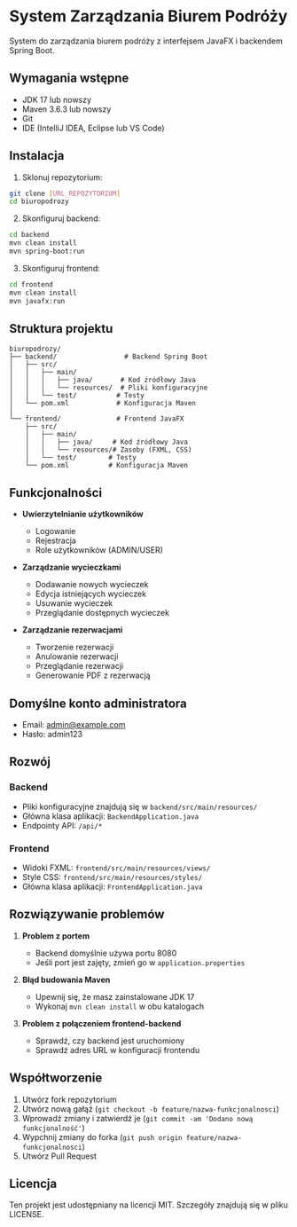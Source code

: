 # System Zarządzania Biurem Podróży

System do zarządzania biurem podróży z interfejsem JavaFX i backendem Spring Boot.

## Wymagania wstępne

- JDK 17 lub nowszy
- Maven 3.6.3 lub nowszy
- Git
- IDE (IntelliJ IDEA, Eclipse lub VS Code)

## Instalacja

1. Sklonuj repozytorium:
```bash
git clone [URL_REPOZYTORIUM]
cd biuropodrozy
```

2. Skonfiguruj backend:
```bash
cd backend
mvn clean install
mvn spring-boot:run
```

3. Skonfiguruj frontend:
```bash
cd frontend
mvn clean install
mvn javafx:run
```

## Struktura projektu

```
biuropodrozy/
├── backend/                 # Backend Spring Boot
│   ├── src/
│   │   ├── main/
│   │   │   ├── java/       # Kod źródłowy Java
│   │   │   └── resources/  # Pliki konfiguracyjne
│   │   └── test/          # Testy
│   └── pom.xml            # Konfiguracja Maven
│
└── frontend/              # Frontend JavaFX
    ├── src/
    │   ├── main/
    │   │   ├── java/     # Kod źródłowy Java
    │   │   └── resources/# Zasoby (FXML, CSS)
    │   └── test/        # Testy
    └── pom.xml          # Konfiguracja Maven
```

## Funkcjonalności

- **Uwierzytelnianie użytkowników**
  - Logowanie
  - Rejestracja
  - Role użytkowników (ADMIN/USER)

- **Zarządzanie wycieczkami**
  - Dodawanie nowych wycieczek
  - Edycja istniejących wycieczek
  - Usuwanie wycieczek
  - Przeglądanie dostępnych wycieczek

- **Zarządzanie rezerwacjami**
  - Tworzenie rezerwacji
  - Anulowanie rezerwacji
  - Przeglądanie rezerwacji
  - Generowanie PDF z rezerwacją

## Domyślne konto administratora

- Email: admin@example.com
- Hasło: admin123

## Rozwój

### Backend
- Pliki konfiguracyjne znajdują się w `backend/src/main/resources/`
- Główna klasa aplikacji: `BackendApplication.java`
- Endpointy API: `/api/*`

### Frontend
- Widoki FXML: `frontend/src/main/resources/views/`
- Style CSS: `frontend/src/main/resources/styles/`
- Główna klasa aplikacji: `FrontendApplication.java`

## Rozwiązywanie problemów

1. **Problem z portem**
   - Backend domyślnie używa portu 8080
   - Jeśli port jest zajęty, zmień go w `application.properties`

2. **Błąd budowania Maven**
   - Upewnij się, że masz zainstalowane JDK 17
   - Wykonaj `mvn clean install` w obu katalogach

3. **Problem z połączeniem frontend-backend**
   - Sprawdź, czy backend jest uruchomiony
   - Sprawdź adres URL w konfiguracji frontendu

## Współtworzenie

1. Utwórz fork repozytorium
2. Utwórz nową gałąź (`git checkout -b feature/nazwa-funkcjonalnosci`)
3. Wprowadź zmiany i zatwierdź je (`git commit -am 'Dodano nową funkcjonalność'`)
4. Wypchnij zmiany do forka (`git push origin feature/nazwa-funkcjonalnosci`)
5. Utwórz Pull Request

## Licencja

Ten projekt jest udostępniany na licencji MIT. Szczegóły znajdują się w pliku LICENSE. 
